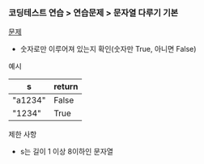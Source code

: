 ### 코딩테스트 연습 > 연습문제 > 문자열 다루기 기본   
[문제](https://programmers.co.kr/learn/courses/30/lessons/12918)  
- 숫자로만 이루어져 있는지 확인(숫자만 True, 아니면 False)  

예시   

| s | return |    
| --- | --- |      
| "a1234" | False |  
| "1234" | True |  


제한 사항  
- s는 길이 1 이상 8이하인 문자열  
